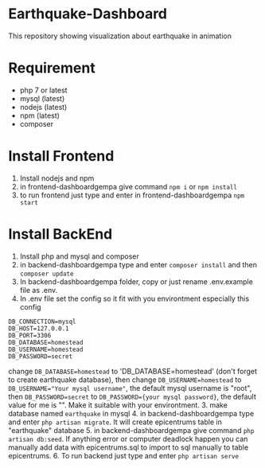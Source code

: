 # Earthquake-Dashboard
This repository showing visualization about earthquake in animation

# Requirement
- php 7 or latest
- mysql (latest)
- nodejs (latest)
- npm (latest)
- composer

# Install Frontend
1. Install nodejs and npm
2. in frontend-dashboardgempa give command
    ``` npm i ``` or ``` npm install ```
3. to run frontend just type and enter in frontend-dashboardgempa
    ``` npm start ```

# Install BackEnd
1. Install php and mysql and composer
2. in backend-dashboardgempa type and enter ``` composer install ``` and then ``` composer update ```
3. In backend-dashboardgempa folder, copy or just rename .env.example file as .env.
4. In .env file set the config so it fit with you environtment especially this config
```
DB_CONNECTION=mysql
DB_HOST=127.0.0.1
DB_PORT=3306
DB_DATABASE=homestead
DB_USERNAME=homestead
DB_PASSWORD=secret
```
change `DB_DATABASE=homestead` to 'DB_DATABASE=homestead' (don't forget to create earthquake database), then change `DB_USERNAME=homestead` to `DB_USERNAME="Your mysql username"`, the default mysql username is "root", then  `DB_PASSWORD=secret` to `DB_PASSWORD={your mysql password}`, the default value for me is "". Make it suitable with your environtment. 
3. make database  named ```earthquake``` in mysql
4. in backend-dashboardgempa type and enter ``` php artisan migrate ```. It will create epicentrums table in "earthquake" database
5. in backend-dashboardgempa give command ``` php artisan db:seed ```. If anything error or computer deadlock happen
you can manually add data with epicentrums.sql to import to sql manually to table epicentrums.
6. To run backend just type and enter ``` php artisan serve ```



